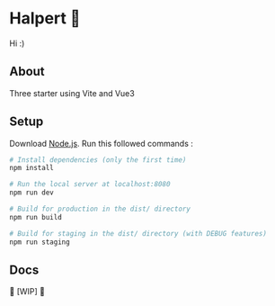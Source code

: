 # Halpert 🌵

Hi :)

## About

Three starter using Vite and Vue3

## Setup

Download [Node.js](https://nodejs.org/en/download/).
Run this followed commands :

``` bash
# Install dependencies (only the first time)
npm install

# Run the local server at localhost:8080
npm run dev

# Build for production in the dist/ directory
npm run build

# Build for staging in the dist/ directory (with DEBUG features)
npm run staging
```

## Docs
🚧 [WIP] 🚧

<!-- ➡️ [Halpert's doc - Notion](https://beesly.notion.site/beesly/Beesly-fb2c9133921342aabe39d92050706cb8) -->
